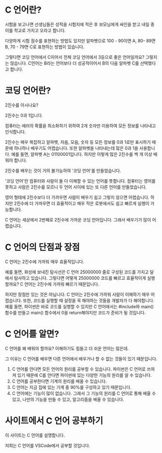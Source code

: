 # C 언어란?

시험을 보고나면 선생님들은 성적을 시험지에 적은 후 보모님에게 싸인을 받고 내일 종이를 학교로 가지고 오라고 합니다.

다양하게 시험 점수를 표현하는 방법도 있지만 알파벳으로 100 - 90이면 A, 80- 89면 B, 70 - 79면 C로 표현하는 방법이 있습니다.

그렇다면 코딩 언어에서 C이어서 전체 코딩 언어에서 3등으로 좋은 언어일까요? 그렇지는 않습니다. C언어는 B라는 언어보다 더 성공적이어서 B의 다음 알파벳 C를 선택했다고 합니다.

# 코딩 언어란?

2진수를 아시나요?

2진수는 0과 1입니다.

컴퓨터는 에러의 확률을 최소화하기 위하여 2개 숫자만 이용하여 모든 정보를 나타내고 인식합니다.

2진수는 매우 복잡하고 알파벳, 자음, 모음, 숫자 등 모든 정보를 0과 1로만 표시하기 때문에 하나하나 배우기도 어렵습니다. 또한 알파벳을 나타내는데 많은 0과 1을 사용합니다. 예를 들면, 알파벳 A는 01100001입니다. 하지만 이렇게 많은 2진수를 백 개 이상 배워야 합니다.

2진수를 배우는 것이 거의 불가능하여 '코딩 언어'를 만들었습니다.

'코딩 언어'란 컴퓨터와 사람이 둘 다 이해할 수 있는 언어를 뜻합니다. 컴퓨터는 영어를 못하고 사람은 2진수를 모르니 두 언어 사이에 있는 또 다른 언어를 만들었습니다.

영어 형태에 2진수보다 더 가까우면 사람이 배우기 쉽고 그렇지 않으면 어렵습니다. 하지만 2진수에 더 가까우면 더 효율적이고 매우 작은 로봇에서도 쉽고 빠르게 실행이 가능합니다.

C 언어는 세상에서 2번째로 2진수에 가까운 코딩 언어입니다. 그래서 배우기가 많이 어렵습니다.

# C 언어의 단점과 장점

C 언어는 2진수에 가까워 매우 효율적입니다.

예를 들면, 화성에 보내진 탐사선은 C 언어 25000000 줄로 구성된 코드를 가지고 달에서 탐사하고 있습니다. 그렇다면 어떻게 25000000 코드를 빠르고 효율적이게 실행할까요? C 언어는 2진수에 가까워 빠르기 때문입니다.

하지만 장점만 있는 것은 아닙니다. C 언어는 2진수에 가까워 사람이 이해하기 매우 어렵습니다. 또한, 코드를 실행할 때 설정을 꼭 해야하는 것들을 개발자가 다 해야합니다. 예를 들면, 파이썬은 바로 코드를 실행할 수 있지만 C 언어에서는 #include와 main() 함수를 만들고 main() 함수에서 0을 return해야지만 코드가 준비가 될 것입니다.

# C 언어를 알면?

C 언어를 왜 배워야 할까요? 이해하기도 힘들고 더 쉬운 언어는 많은데.

그 이유는 C 언어를 배우면 다른 언어에서 배우거나 할 수 없는 것들이 있기 때문입니다.

1. C 언어를 안다면 모든 언어의 원리를 공부할 수 있습니다. 파이썬은 C 언어로 쓰여져 있기 때문에 C를 안다면 파이썬에 있는 다양한 기능의 원리를 알 수 있습니다.
2. C 언어를 공부한다면 기계의 원리를 배울 수 있습니다.
3. C 언어는 지금 집에 있는 기계 중 90%를 구성하고 있기 때문입니다.
4. C 언어에는 기능이 많이 없습니다. 그래서 그 기능의 원리를 C 언어로 통해 배울 수 있고, 나만의 기능을 만들 수 있고, 알고리즘을 배울 수 있습니다.

# 사이트에서 C 언어 공부하기

이 사이트는 C 언어를 설명합니다.

저희는 C 언어를 VSCode에서 공부할 것입니다.
